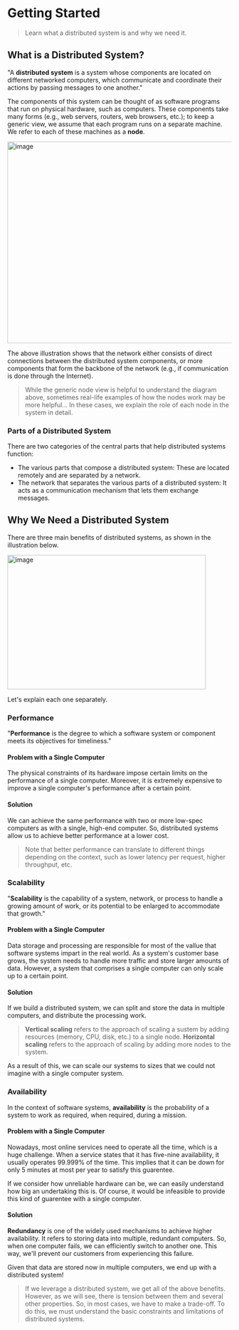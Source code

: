 # Getting Started

> Learn what a distributed system is and why we need it.

## What is a Distributed System?

"A **distributed system** is a system whose components are located on different networked computers, which communicate and coordinate their actions by passing messages to one another."

The components of this system can be thought of as software programs that run on physical hardware, such as computers. These components take many forms (e.g., web servers, routers, web browsers, etc.); to keep a generic view, we assume that each program runs on a separate machine. We refer to each of these machines as a **node**.

<img width="582" height="453" alt="image" src="https://github.com/user-attachments/assets/a1b3cdfc-bb00-47c3-8b09-ef682340b930" />

The above illustration shows that the network either consists of direct connections between the distributed system components, or more components that form the backbone of the network (e.g., if communication is done through the Internet).

> While the generic node view is helpful to understand the diagram above, sometimes real-life examples of how the nodes work may be more helpful... In these cases, we explain the role of each node in the system in detail.

### Parts of a Distributed System

There are two categories of the central parts that help distributed systems function:
  - The various parts that compose a distributed system: These are located remotely and are separated by a network.
  - The network that separates the various parts of a distributed system: It acts as a communication mechanism that lets them exchange messages.

## Why We Need a Distributed System

There are three main benefits of distributed systems, as shown in the illustration below.

<img width="446" height="302" alt="image" src="https://github.com/user-attachments/assets/cee38af6-2f24-4f7b-9f37-82ae15bee179" />

Let's explain each one separately.

### Performance

"**Performance** is the degree to which a software system or component meets its objectives for timeliness."

#### Problem with a Single Computer

The physical constraints of its hardware impose certain limits on the performance of a single computer. Moreover, it is extremely expensive to improve a single computer's performance after a certain point.

#### Solution

We can achieve the same performance with two or more low-spec computers as with a single, high-end computer. So, distributed systems allow us to achieve better performance at a lower cost.

> Note that better performance can translate to different things depending on the context, such as lower latency per request, higher throughput, etc.

### Scalability

"**Scalability** is the capability of a system, network, or process to handle a growing amount of work, or its potential to be enlarged to accommodate that growth."

#### Problem with a Single Computer

Data storage and processing are responsible for most of the vallue that software systems impart in the real world. As a system's customer base grows, the system needs to handle more traffic and store larger amounts of data. However, a system that comprises a single computer can only scale up to a certain point.

#### Solution

If we build a distributed system, we can split and store the data in multiple computers, and distribute the processing work.

> **Vertical scaling** refers to the approach of scaling a sustem by adding resources (memory, CPU, disk, etc.) to a single node. **Horizontal scaling** refers to the approach of scaling by adding more nodes to the system.

As a result of this, we can scale our systems to sizes that we could not imagine with a single computer system.

### Availability

In the context of software systems, **availability** is the probability of a system to work as required, when required, during a mission.

#### Problem with a Single Computer

Nowadays, most online services need to operate all the time, which is a huge challenge. When a service states that it has five-nine availability, it usually operates 99.999% of the time. This implies that it can be down for only 5 minutes at most per year to satisfy this guarentee.

If we consider how unreliable hardware can be, we can easily understand how big an undertaking this is. Of course, it would be infeasible to provide this kind of guarentee with a single computer.

#### Solution

**Redundancy** is one of the widely used mechanisms to achieve higher availability. It refers to storing data into multiple, redundant computers. So, when one computer fails, we can efficiently switch to another one. This way, we'll prevent our customers from experiencing this failure.

Given that data are stored now in multiple computers, we end up with a distributed system!

> If we leverage a distributed system, we get all of the above benefits. However, as we will see, there is tension between them and several other properties. So, in most cases, we have to make a trade-off. To do this, we must understand the basic constraints and limitations of distributed systems.

